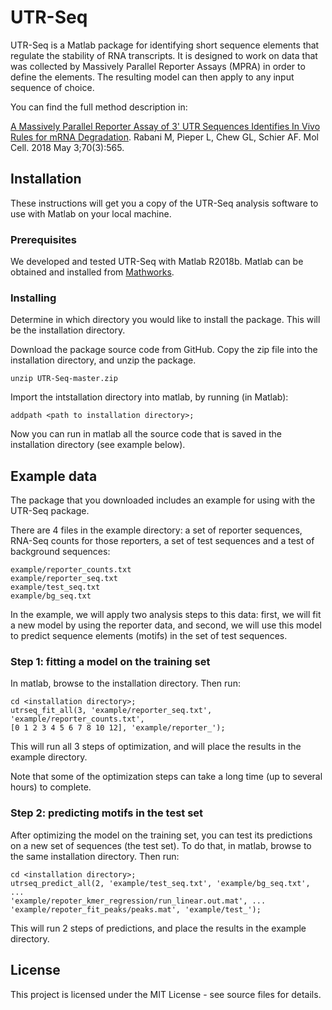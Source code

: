 # UTR-Seq

UTR-Seq is a Matlab package for identifying short sequence elements
that regulate the stability of RNA transcripts.
It is designed to work on data that was collected by Massively Parallel
Reporter Assays (MPRA) in order to define the elements. The resulting
model can then apply to any input sequence of choice.

You can find the full method description in:

[A Massively Parallel Reporter Assay of 3' UTR Sequences Identifies In Vivo
Rules for mRNA Degradation](https://www.ncbi.nlm.nih.gov/pubmed/29727622).
Rabani M, Pieper L, Chew GL, Schier AF.
Mol Cell. 2018 May 3;70(3):565.

## Installation

These instructions will get you a copy of the UTR-Seq analysis software 
to use with Matlab on your local machine. 

### Prerequisites

We developed and tested UTR-Seq with Matlab R2018b. Matlab can be obtained and
installed from [Mathworks](https://www.mathworks.com/products/matlab.html).

### Installing

Determine in which directory you would like to install the package. 
This will be the installation directory.

Download the package source code from GitHub. Copy the zip file into the
installation directory, and unzip the package.

```
unzip UTR-Seq-master.zip
```

Import the intstallation directory into matlab, by running (in Matlab):

```
addpath <path to installation directory>;
```

Now you can run in matlab all the source code that is saved in the 
installation directory (see example below).

## Example data

The package that you downloaded includes an example for using with the
UTR-Seq package.

There are 4 files in the example directory: a set of reporter sequences, RNA-Seq
counts for those reporters, a set of test sequences and a test of background
sequences:

```
example/reporter_counts.txt
example/reporter_seq.txt
example/test_seq.txt
example/bg_seq.txt
```

In the example, we will apply two analysis steps to this data:
first, we will fit a new model by using the reporter data,
and second, we will use this model to predict sequence
elements (motifs) in the set of test sequences.


### Step 1: fitting a model on the training set

In matlab, browse to the installation directory. Then run:

```
cd <installation directory>;
utrseq_fit_all(3, 'example/reporter_seq.txt', 'example/reporter_counts.txt',
[0 1 2 3 4 5 6 7 8 10 12], 'example/reporter_');
```

This will run all 3 steps of optimization, and will place the results
in the example directory.

Note that some of the optimization steps can take a long time
(up to several hours) to complete.

### Step 2: predicting motifs in the test set

After optimizing the model on the training set, you can test its predictions
on a new set of sequences (the test set).
To do that, in matlab, browse to the same installation directory. Then run:

```
cd <installation directory>;
utrseq_predict_all(2, 'example/test_seq.txt', 'example/bg_seq.txt', ...
'example/repoter_kmer_regression/run_linear.out.mat', ...
'example/repoter_fit_peaks/peaks.mat', 'example/test_');
```

This will run 2 steps of predictions, and place the results in the example
directory.


## License

This project is licensed under the MIT License - see source files for details.

